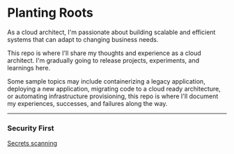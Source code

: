# Planting Roots

As a cloud architect, I'm passionate about building scalable and efficient systems that can adapt to changing business needs.

This repo is where I'll share my thoughts and experience as a cloud architect.   I'm gradually going to release projects, experiments, and learnings here.  

Some sample topics may include containerizing a legacy  application, deploying a new application, migrating code to a cloud ready architecture, or automating infrastructure provisioning, this repo is where I'll document my experiences, successes, and failures along the way. 

---

### Security First

[Secrets scanning](SECURITY-README.md)

